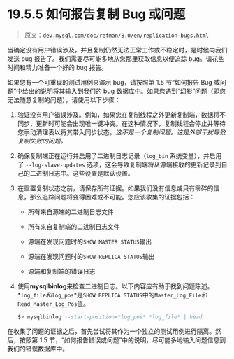 # 19.5.5 如何报告复制 Bug 或问题

> 原文：[`dev.mysql.com/doc/refman/8.0/en/replication-bugs.html`](https://dev.mysql.com/doc/refman/8.0/en/replication-bugs.html)

当确定没有用户错误涉及，并且复制仍然无法正常工作或不稳定时，是时候向我们发送 bug 报告了。我们需要尽可能多地从您那里获取信息以便追踪 bug。请花些时间和精力准备一个好的 bug 报告。

如果您有一个可重现的测试用例来演示 bug，请按照第 1.5 节“如何报告 Bug 或问题”中给出的说明将其输入到我们的 bug 数据库中。如果您遇到“幻影”问题（即您无法随意复制的问题），请使用以下步骤：

1.  验证没有用户错误涉及。例如，如果您在复制线程之外更新复制端，数据将不同步，更新时可能会出现唯一键冲突。在这种情况下，复制线程会停止并等待您手动清理表以将其带入同步状态。*这不是一个复制问题。这是外部干扰导致复制失败的问题。*

1.  确保复制端正在运行并启用了二进制日志记录（`log_bin` 系统变量），并启用了 `--log-slave-updates` 选项，这会导致复制端将从源端接收的更新记录到自己的二进制日志中。这些设置是默认设置。

1.  在重置复制状态之前，请保存所有证据。如果我们没有信息或只有零碎的信息，那么追踪问题将变得困难或不可能。您应该收集的证据包括：

    +   所有来自源端的二进制日志文件

    +   所有来自复制端的二进制日志文件

    +   源端在发现问题时的`SHOW MASTER STATUS`输出

    +   源端在发现问题时的`SHOW REPLICA STATUS`输出

    +   源端和复制端的错误日志

1.  使用**mysqlbinlog**来检查二进制日志。以下内容应有助于找到问题陈述。*`log_file`*和*`log_pos`*是`SHOW REPLICA STATUS`中的`Master_Log_File`和`Read_Master_Log_Pos`值。

    ```sql
    $> mysqlbinlog --start-position=*log_pos* *log_file* | head
    ```

在收集了问题的证据之后，首先尝试将其作为一个独立的测试用例进行隔离。然后，按照第 1.5 节，“如何报告错误或问题”中的说明，尽可能多地输入问题信息到我们的错误数据库中。
